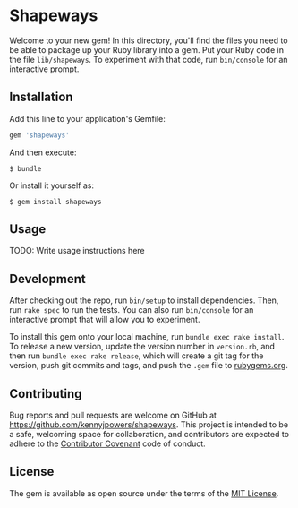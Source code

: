 # Shapeways

Welcome to your new gem! In this directory, you'll find the files you need to be able to package up your Ruby library into a gem. Put your Ruby code in the file `lib/shapeways`. To experiment with that code, run `bin/console` for an interactive prompt.

## Installation

Add this line to your application's Gemfile:

```ruby
gem 'shapeways'
```

And then execute:

    $ bundle

Or install it yourself as:

    $ gem install shapeways

## Usage

TODO: Write usage instructions here

## Development

After checking out the repo, run `bin/setup` to install dependencies. Then, run `rake spec` to run the tests. You can also run `bin/console` for an interactive prompt that will allow you to experiment.

To install this gem onto your local machine, run `bundle exec rake install`. To release a new version, update the version number in `version.rb`, and then run `bundle exec rake release`, which will create a git tag for the version, push git commits and tags, and push the `.gem` file to [rubygems.org](https://rubygems.org).

## Contributing

Bug reports and pull requests are welcome on GitHub at https://github.com/kennyjpowers/shapeways. This project is intended to be a safe, welcoming space for collaboration, and contributors are expected to adhere to the [Contributor Covenant](contributor-covenant.org) code of conduct.


## License

The gem is available as open source under the terms of the [MIT License](http://opensource.org/licenses/MIT).

